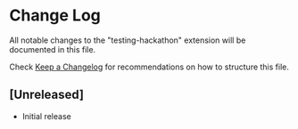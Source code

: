 # Change Log

All notable changes to the "testing-hackathon" extension will be documented in this file.

Check [Keep a Changelog](http://keepachangelog.com/) for recommendations on how to structure this file.

## [Unreleased]

- Initial release